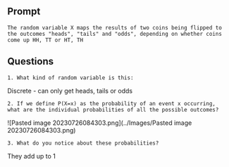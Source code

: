 ## Prompt

```
The random variable X maps the results of two coins being flipped to the outcomes "heads", "tails" and "odds", depending on whether coins come up HH, TT or HT, TH
```

## Questions

```
1. What kind of random variable is this:
```

Discrete - can only get heads, tails or odds

```
2. If we define P(X=x) as the probability of an event x occurring, what are the individual probabilities of all the possible outcomes?
```

![Pasted image 20230726084303.png](../Images/Pasted image 20230726084303.png)

```
3. What do you notice about these probabilities?
```

They add up to 1 